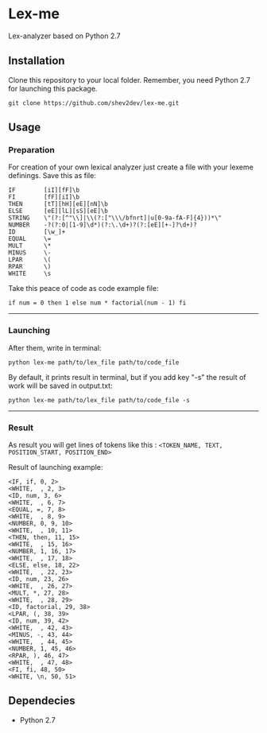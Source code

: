 # Lex-me
Lex-analyzer based on Python 2.7


## Installation
Clone this repository to your local folder. Remember, you need Python 2.7 for launching this package.

    git clone https://github.com/shev2dev/lex-me.git




## Usage

### Preparation
For creation of your own lexical analyzer just create a file with your lexeme definings. Save this as file:

    IF        [iI][fF]\b
    FI        [fF][iI]\b
    THEN      [tT][hH][eE][nN]\b
    ELSE      [eE][lL][sS][eE]\b
    STRING    \"(?:[^"\\]|\\(?:["\\\/bfnrt]|u[0-9a-fA-F]{4}))*\"
    NUMBER    -?(?:0|[1-9]\d*)(?:\.\d+)?(?:[eE][+-]?\d+)?
    ID        [\w_]+
    EQUAL     \=
    MULT      \*
    MINUS     \-
    LPAR      \(
    RPAR      \)
    WHITE     \s


Take this peace of code as code example file:

    if num = 0 then 1 else num * factorial(num - 1) fi


----------


### Launching
After them, write in terminal:

    python lex-me path/to/lex_file path/to/code_file

By default, it prints result in terminal, but if you add key "-s" the result of work will be saved in output.txt:

    python lex-me path/to/lex_file path/to/code_file -s

----------

### Result
As result you will get lines of tokens like this :
`<TOKEN_NAME, TEXT, POSITION_START, POSITION_END>`

Result of launching example:

    <IF, if, 0, 2>
    <WHITE,  , 2, 3>
    <ID, num, 3, 6>
    <WHITE,  , 6, 7>
    <EQUAL, =, 7, 8>
    <WHITE,  , 8, 9>
    <NUMBER, 0, 9, 10>
    <WHITE,  , 10, 11>
    <THEN, then, 11, 15>
    <WHITE,  , 15, 16>
    <NUMBER, 1, 16, 17>
    <WHITE,  , 17, 18>
    <ELSE, else, 18, 22>
    <WHITE,  , 22, 23>
    <ID, num, 23, 26>
    <WHITE,  , 26, 27>
    <MULT, *, 27, 28>
    <WHITE,  , 28, 29>
    <ID, factorial, 29, 38>
    <LPAR, (, 38, 39>
    <ID, num, 39, 42>
    <WHITE,  , 42, 43>
    <MINUS, -, 43, 44>
    <WHITE,  , 44, 45>
    <NUMBER, 1, 45, 46>
    <RPAR, ), 46, 47>
    <WHITE,  , 47, 48>
    <FI, fi, 48, 50>
    <WHITE, \n, 50, 51>


## Dependecies
- Python 2.7
